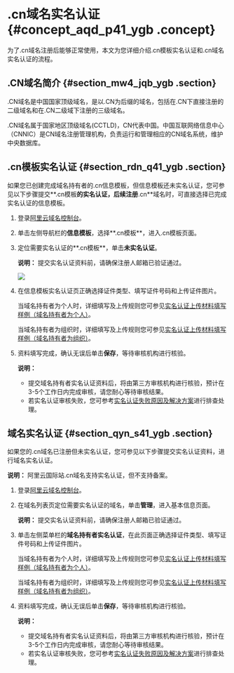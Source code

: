 # .cn域名实名认证 {#concept_aqd_p41_ygb .concept}

为了.cn域名注册后能够正常使用，本文为您详细介绍.cn模板实名认证和.cn域名实名认证的流程。

## .CN域名简介 {#section_mw4_jqb_ygb .section}

.CN域名是中国国家顶级域名，是以.CN为后缀的域名，包括在.CN下直接注册的二级域名和在.CN二级域下注册的三级域名。

.CN域名属于国家地区顶级域名\(CCTLD\)，CN代表中国。中国互联网络信息中心（CNNIC）是CN域名注册管理机构，负责运行和管理相应的CN域名系统，维护中央数据库。

## .cn模板实名认证 {#section_rdn_q41_ygb .section}

如果您已创建完成域名持有者的.cn信息模板，但信息模板还未实名认证，您可参见以下步骤提交**.cn模板**的实名认证，后续注册**.cn**域名时，可直接选择已完成实名认证的信息模板。

1.  登录[阿里云域名控制台](https://dc.console.aliyun.com/)。
2.  单击左侧导航栏的**信息模板**，选择**.cn模板**，进入.cn模板页面。
3.  定位需要实名认证的**.cn模板**，单击**未实名认证**。

    **说明：** 提交实名认证资料前，请确保注册人邮箱已验证通过。

    ![](http://static-aliyun-doc.oss-cn-hangzhou.aliyuncs.com/assets/img/133896/155261256039773_zh-CN.png)

4.  在信息模板实名认证页正确选择证件类型、填写证件号码和上传证件图片。

    当域名持有者为个人时，详细填写及上传规则您可参见[实名认证上传材料填写样例（域名持有者为个人）](intl.zh-CN/域名实名认证/实名认证上传材料填写样例/实名认证上传材料填写样例（域名持有者为个人）.md#)。

    当域名持有者为组织时，详细填写及上传规则您可参见[实名认证上传材料填写样例（域名持有者为组织）](intl.zh-CN/域名实名认证/实名认证上传材料填写样例/实名认证上传材料填写样例（域名持有者为组织）.md#)。

5.  资料填写完成，确认无误后单击**保存**，等待审核机构进行核验。

    **说明：** 

    -   提交域名持有者实名认证资料后，将由第三方审核机构进行核验，预计在3-5个工作日内完成审核，请您耐心等待审核结果。
    -   若实名认证审核失败，您可参考[实名认证失败原因及解决方案](intl.zh-CN/域名实名认证/实名认证失败原因及解决方案.md#)进行排查处理。

## 域名实名认证 {#section_qyn_s41_ygb .section}

如果您的.cn域名已注册但未实名认证，您可参见以下步骤提交实名认证资料，进行域名实名认证。

**说明：** 阿里云国际站.cn域名支持实名认证，但不支持备案。

1.  登录[阿里云域名控制台](https://dc.console.aliyun.com/)。
2.  在域名列表页定位需要实名认证的域名，单击**管理**，进入基本信息页面。

    **说明：** 提交实名认证资料前，请确保注册人邮箱已验证通过。

3.  单击左侧菜单栏的**域名持有者实名认证**，在此页面正确选择证件类型、填写证件号码和上传证件图片。

    当域名持有者为个人时，详细填写及上传规则您可参见[实名认证上传材料填写样例（域名持有者为个人）](intl.zh-CN/域名实名认证/实名认证上传材料填写样例/实名认证上传材料填写样例（域名持有者为个人）.md#)。

    当域名持有者为组织时，详细填写及上传规则您可参见[实名认证上传材料填写样例（域名持有者为组织）](intl.zh-CN/域名实名认证/实名认证上传材料填写样例/实名认证上传材料填写样例（域名持有者为组织）.md#)。

4.  资料填写完成，确认无误后单击**保存**，等待审核机构进行核验。

    **说明：** 

    -   提交域名持有者实名认证资料后，将由第三方审核机构进行核验，预计在3-5个工作日内完成审核，请您耐心等待审核结果。
    -   若实名认证审核失败，您可参考[实名认证失败原因及解决方案](intl.zh-CN/域名实名认证/实名认证失败原因及解决方案.md#)进行排查处理。

